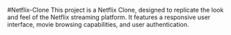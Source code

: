 #Netflix-Clone
This project is a Netflix Clone, designed to replicate the look and feel of the Netflix streaming platform. It features a responsive user interface, movie browsing capabilities, and user authentication.
